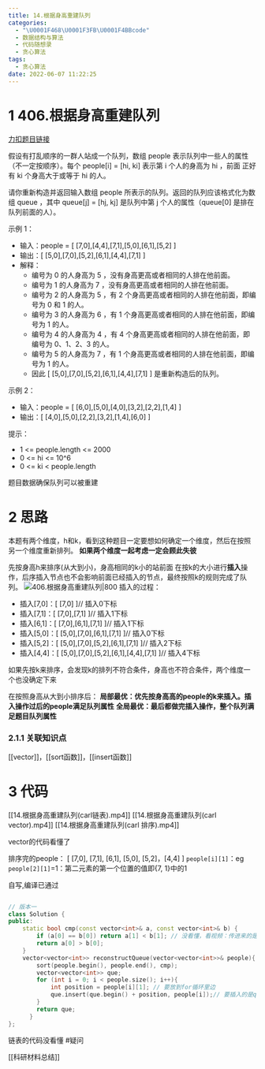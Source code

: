 ```yaml
---
title: 14.根据身高重建队列
categories:
  - "\U0001F468\U0001F3FB‍\U0001F4BBcode"
  - 数据结构与算法
  - 代码随想录
  - 贪心算法
tags:
  - 贪心算法
date: 2022-06-07 11:22:25
---
```

# 1 406.根据身高重建队列

[力扣题目链接](https://leetcode-cn.com/problems/queue-reconstruction-by-height/)

假设有打乱顺序的一群人站成一个队列，数组 people 表示队列中一些人的属性（不一定按顺序）。每个 people[i] = [hi, ki] 表示第 i 个人的身高为 hi ，前面 正好 有 ki 个身高大于或等于 hi 的人。

请你重新构造并返回输入数组 people 所表示的队列。返回的队列应该格式化为数组 queue ，其中 queue[j] = [hj, kj] 是队列中第 j 个人的属性（queue[0] 是排在队列前面的人）。

示例 1：

-   输入：people = [ [7,0],[4,4],[7,1],[5,0],[6,1],[5,2] ]
-   输出：[ [5,0],[7,0],[5,2],[6,1],[4,4],[7,1] ]
-   解释：
    -   编号为 0 的人身高为 5 ，没有身高更高或者相同的人排在他前面。
    -   编号为 1 的人身高为 7 ，没有身高更高或者相同的人排在他前面。
    -   编号为 2 的人身高为 5 ，有 2 个身高更高或者相同的人排在他前面，即编号为 0 和 1 的人。
    -   编号为 3 的人身高为 6 ，有 1 个身高更高或者相同的人排在他前面，即编号为 1 的人。
    -   编号为 4 的人身高为 4 ，有 4 个身高更高或者相同的人排在他前面，即编号为 0、1、2、3 的人。
    -   编号为 5 的人身高为 7 ，有 1 个身高更高或者相同的人排在他前面，即编号为 1 的人。
    -   因此 [ [5,0],[7,0],[5,2],[6,1],[4,4],[7,1] ] 是重新构造后的队列。

示例 2：

-   输入：people = [ [6,0],[5,0],[4,0],[3,2],[2,2],[1,4] ]
-   输出：[ [4,0],[5,0],[2,2],[3,2],[1,4],[6,0] ]

提示：

-   1 <= people.length <= 2000
-   0 <= hi <= 10^6
-   0 <= ki < people.length

题目数据确保队列可以被重建


# 2 思路

本题有两个维度，h和k，看到这种题目一定要想如何确定一个维度，然后在按照另一个维度重新排列。
**如果两个维度一起考虑一定会顾此失彼**

先按身高h来排序(从大到小)，身高相同的k小的站前面
在按k的大小进行**插入**操作，后序插入节点也不会影响前面已经插入的节点，最终按照k的规则完成了队列。
![406.根据身高重建队列|800](https://img-blog.csdnimg.cn/20201216201851982.png)
插入的过程：

-   插入[7,0]：[ [7,0] ]// 插入0下标
-   插入[7,1]：[ [7,0],[7,1] ]// 插入1下标
-   插入[6,1]：[ [7,0],[6,1],[7,1] ]// 插入1下标
-   插入[5,0]：[ [5,0],[7,0],[6,1],[7,1] ]// 插入0下标
-   插入[5,2]：[ [5,0],[7,0],[5,2],[6,1],[7,1] ]// 插入2下标
-   插入[4,4]：[ [5,0],[7,0],[5,2],[6,1],[4,4],[7,1] ]// 插入4下标


如果先按k来排序，会发现k的排列不符合条件，身高也不符合条件，两个维度一个也没确定下来

在按照身高从大到小排序后：
**局部最优：优先按身高高的people的k来插入。插入操作过后的people满足队列属性**
**全局最优：最后都做完插入操作，整个队列满足题目队列属性**

### 2.1.1 关联知识点
[[vector]]，[[sort函数]]，[[insert函数]]




# 3 代码
[[14.根据身高重建队列(carl链表).mp4]]
[[14.根据身高重建队列(carl vector).mp4]]
[[14.根据身高重建队列(carl 排序).mp4]]

vector的代码看懂了

排序完的people： [ [7,0], [7,1], [6,1], [5,0], [5,2]，[4,4] ]
`people[i][1]`：eg `people[2][1]`=1：第二元素的第一个位置的值即{7, 1}中的1

自写,编译已通过
```cpp

// 版本一
class Solution {
public:
    static bool cmp(const vector<int>& a, const vector<int>& b) {
        if (a[0] == b[0]) return a[1] < b[1]; // 没看懂，看视频：传进来的是数组eg[7,0]
        return a[0] > b[0];
    }
    vector<vector<int>> reconstructQueue(vector<vector<int>>& people){
        sort(people.begin(), people.end(), cmp);
        vector<vector<int>> que;
        for (int i = 0; i < people.size(); i++){
            int position = people[i][1]; // 要放到for循环里边
            que.insert(que.begin() + position, people[i]);// 要插入的是que里，不要成people.begin()
        }
        return que;
      }   
};

```

链表的代码没看懂  #疑问


[[科研材料总结]]

